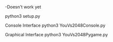 -Doesn't work yet

python3 setup.py

Console Interface 
 python3 YouVs2048Console.py

Graphical Interface
 python3 YouVs2048Pygame.py
